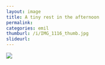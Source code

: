 ```yaml
---
layout: image
title: A tiny rest in the afternoon
permalink: 
categories: emil
thumburl: /i/IMG_1116_thumb.jpg
slideurl: 
---
```


![]({{site.url}}/i/IMG_1116.jpg)


